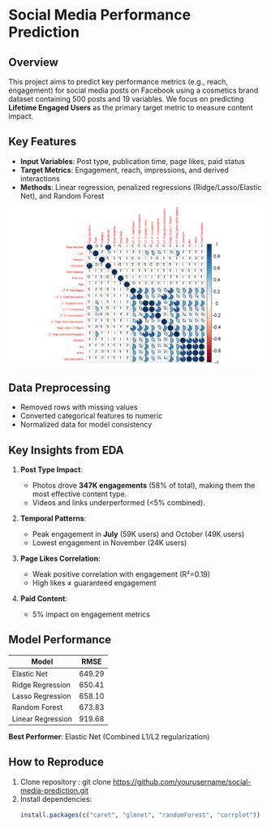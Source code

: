 # Social Media Performance Prediction

## Overview
This project aims to predict key performance metrics (e.g., reach, engagement) for social media posts on Facebook using a cosmetics brand dataset containing 500 posts and 19 variables. We focus on predicting **Lifetime Engaged Users** as the primary target metric to measure content impact.

## Key Features
- **Input Variables**: Post type, publication time, page likes, paid status
- **Target Metrics**: Engagement, reach, impressions, and derived interactions
- **Methods**: Linear regression, penalized regressions (Ridge/Lasso/Elastic Net), and Random Forest
  
![Correlation Matrix](img/CorMatrix.png)

## Data Preprocessing
- Removed rows with missing values
- Converted categorical features to numeric
- Normalized data for model consistency

## Key Insights from EDA
1. **Post Type Impact**: 
   - Photos drove **347K engagements** (58% of total), making them the most effective content type.
   - Videos and links underperformed (<5% combined).

2. **Temporal Patterns**:
   - Peak engagement in **July** (59K users) and October (49K users)
   - Lowest engagement in November (24K users)

3. **Page Likes Correlation**:
   - Weak positive correlation with engagement (R²=0.19)
   - High likes ≠ guaranteed engagement

4. **Paid Content**:
   - 5% impact on engagement metrics

## Model Performance
| Model                | RMSE   |
|----------------------|--------|
| Elastic Net          | 649.29 |
| Ridge Regression     | 650.41 |
| Lasso Regression     | 658.10 |
| Random Forest        | 673.83 |
| Linear Regression    | 919.68 |

**Best Performer**: Elastic Net (Combined L1/L2 regularization)

## How to Reproduce
1. Clone repository : git clone https://github.com/yourusername/social-media-prediction.git 
2. Install dependencies:
   ```R
   install.packages(c("caret", "glmnet", "randomForest", "corrplot"))
